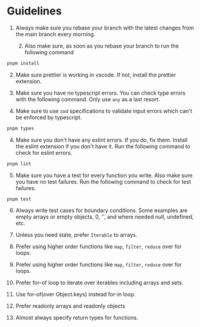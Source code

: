 # Guidelines

1. Always make sure you rebase your branch with the latest changes from the main
   branch every morning.

   2. Also make sure, as soon as you rebase your branch to run the following
      command

```bash
pnpm install
```

2. Make sure prettier is working in vscode. If not, install the prettier
   extension.

3. Make sure you have no typescript errors. You can check type errors with the
   following command. Only use `any` as a last resort.

4. Make sure to use `zod` specifications to validate input errors which can't be
   enforced by typescript.

```bash
pnpm types
```

4. Make sure you don't have any eslint errors. If you do, fix them. Install the
   eslint extension if you don't have it. Run the following command to check for
   eslint errors.

```bash
pnpm lint
```

5. Make sure you have a test for every function you write. Also make sure you
   have no test failures. Run the following command to check for test failures.

```bash
pnpm test
```

6. Always write test cases for boundary conditions. Some examples are empty
   arrays or empty objects, 0, '', and where needed null, undefined, etc.

7. Unless you need state, prefer `Iterable` to arrays.

8. Prefer using higher order functions like `map`, `filter`, `reduce` over for
   loops.

9. Prefer using higher order functions like `map`, `filter`, `reduce` over for
   loops.

10. Prefer for-of loop to iterate over iterables including arrays and sets.

11. Use for-of(over Object.keys) instead for-in loop.

12. Prefer readonly arrays and readonly objects

13. Almost always specify return types for functions.
